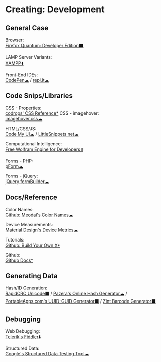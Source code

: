 # Creating: Development

## General Case

Browser:  
	[Firefox Quantum: Developer Edition⬛](https://www.mozilla.org/en-US/firefox/developer/)
  
LAMP Server Variants:  
	[XAMPP⬇️](https://www.apachefriends.org/index.html)

Front-End IDEs:  
	[CodePen☁](https://codepen.io/) / 
	[repl.it☁](https://repl.it/)

## Code Snips/Libraries

CSS - Properties:  
	[codrops' CSS Reference*](https://tympanus.net/codrops/css_reference/)
CSS - imagehover:  
	[imagehover.css☁](http://imagehover.io/)

HTML/CSS/JS:  
	[Code My UI☁](https://codemyui.com/) / 
	[LittleSnippets.net☁](https://littlesnippets.net/)

Computational Intelligence:  
	[Free Wolfram Engine for Developers⬇️](https://www.wolfram.com/engine/)

Forms - PHP:  
	[pForm☁](http://www.phpform.org/)

Forms - jQuery:  
	[jQuery formBuilder☁](https://formbuilder.online/)

## Docs/Reference

Color Names:  
	[Github: Meodai's Color Names☁](https://github.com/meodai/color-names)

Device Measurements:  
	[Material Design's Device Metrics☁](https://material.io/tools/devices/)

Tutorials:  
	[Github: Build Your Own X*](https://github.com/danistefanovic/build-your-own-x)

Github:  
	[Github Docs*](https://try.github.io/)

## Generating Data
  
Hash/ID Generation:  
	[RapidCRC Unicode⬛](http://www.ov2.eu/programs/rapidcrc-unicode) / 
	[Pazera's Online Hash Generator☁](http://www.pazera-software.com/online-tools/online-hash-generator.html) / 
	[PortableApps.com's UUID-GUID Generator⬛](https://portableapps.com/apps/utilities/uuid-guid_generator_portable) / 
	[Zint Barcode Generator⬛](https://sourceforge.net/projects/zint/)

## Debugging

Web Debugging:  
	[Telerik's Fiddler⬇️](https://www.telerik.com/fiddler)

Structured Data:  
	[Google's Structured Data Testing Tool☁](https://search.google.com/structured-data/testing-tool/u/0/)
